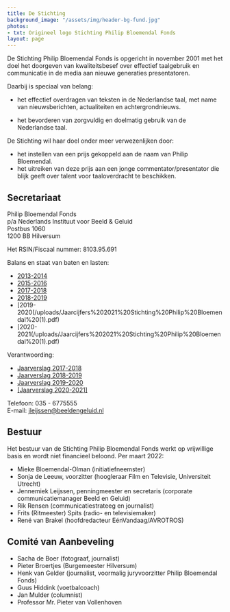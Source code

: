 ```yaml
---
title: De Stichting
background_image: "/assets/img/header-bg-fund.jpg"
photos:
- txt: Origineel logo Stichting Philip Bloemendal Fonds
layout: page
---
```


De Stichting Philip Bloemendal Fonds is opgericht in november 2001 met het doel het doorgeven van kwaliteitsbesef over effectief taalgebruik en communicatie in de media aan nieuwe generaties presentatoren.

Daarbij is speciaal van belang:

* het effectief overdragen van teksten in de Nederlandse taal, met name van nieuwsberichten, actualiteiten en achtergrondnieuws.

* het bevorderen van zorgvuldig en doelmatig gebruik van de Nederlandse taal.

De Stichting wil haar doel onder meer verwezenlijken door:

* het instellen van een prijs gekoppeld aan de naam van Philip Bloemendal.
* het uitreiken van deze prijs aan een jonge commentator/presentator die blijk geeft over talent voor taaloverdracht te beschikken.

## Secretariaat

Philip Bloemendal Fonds  
p/a Nederlands Instituut voor Beeld & Geluid  
Postbus 1060  
1200 BB Hilversum  

Het RSIN/Fiscaal nummer: 8103.95.691

Balans en staat van baten en lasten:

* [2013-2014](/uploads/Financieeljaarverslag2013-2014PBP.pdf)
* [2015-2016](/uploads/Financieeljaarverslag2015-2016PBP.pdf)
* [2017-2018](/uploads/Ph%20Bloemendal%202017%20-%202018.pdf)
* [2018-2019](/uploads/Financieel%20jaarverslag%20Philip%20Bloemendal%201819-5.pdf)
* [2019-2020(/uploads/Jaarcijfers%202021%20Stichting%20Philip%20Bloemendal%20(1).pdf)
* [2020-2021(/uploads/Jaarcijfers%202021%20Stichting%20Philip%20Bloemendal%20(1).pdf)



Verantwoording:
* [Jaarverslag 2017-2018](/uploads/Jaarverslag2017_2018.pdf)
* [Jaarverslag 2018-2019](/uploads/Jaarverslag%20Philip%20Bloemendal%201819.pdf)
* [Jaarverslag 2019-2020](/uploads/PBP%20BESTUURSVERSLAG%202020.pdf)
* [[Jaarverslag 2020-2021]](/uploads/Jaarverslag%20PBP%202021.pdf)



Telefoon: 035 - 6775555  
E-mail: [jleijssen@beeldengeluid.nl](mailto:jleijssen@beeldengeluid.nl)

## Bestuur

Het bestuur van de Stichting Philip Bloemendal Fonds werkt op vrijwillige basis en wordt niet financieel beloond. Per maart 2022:

* Mieke Bloemendal-Olman (initiatiefneemster)
* Sonja de Leeuw, voorzitter (hoogleraar Film en Televisie, Universiteit Utrecht)
* Jennemiek Leijssen, penningmeester en secretaris (corporate communicatiemanager Beeld en Geluid)
* Rik Rensen (communicatiestrateeg en journalist)
* Frits (Ritmeester) Spits (radio- en televisiemaker)
* René van Brakel (hoofdredacteur EénVandaag/AVROTROS)

## Comité van Aanbeveling

* Sacha de Boer (fotograaf, journalist)
* Pieter Broertjes (Burgemeester Hilversum) 
* Henk van Gelder (journalist, voormalig juryvoorzitter Philip Bloemendal Fonds)
* Guus Hiddink (voetbalcoach)
* Jan Mulder (columnist)
* Professor Mr. Pieter van Vollenhoven

